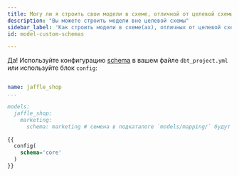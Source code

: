 ```yaml
---
title: Могу ли я строить свои модели в схеме, отличной от целевой схемы, или разделить свои модели по нескольким схемам?
description: "Вы можете строить модели вне целевой схемы"
sidebar_label: 'Как строить модели в схеме(ах), отличных от целевой схемы'
id: model-custom-schemas

---
```


Да! Используйте конфигурацию [schema](reference/resource-configs/schema.md) в вашем файле `dbt_project.yml` или используйте блок `config`:

<File name='dbt_project.yml'>

```yml

name: jaffle_shop
...

models:
  jaffle_shop:
    marketing:
      schema: marketing # семена в подкаталоге `models/mapping/` будут использовать схему marketing
```

</File>

<File name='models/customers.sql'>

```sql
{{
  config(
    schema='core'
  )
}}
```

</File>
